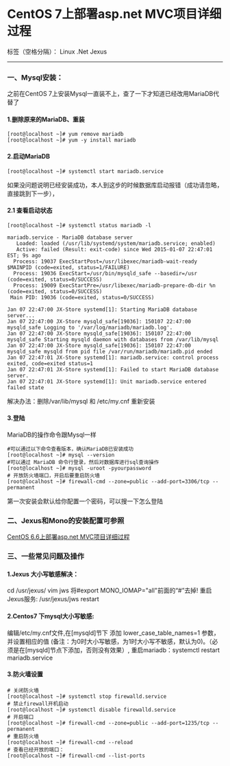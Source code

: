 # CentOS 7上部署asp.net MVC项目详细过程

标签（空格分隔）： Linux .Net Jexus

---

### 一、Mysql安装：
之前在CentOS 7上安装Mysql一直装不上，查了一下才知道已经改用MariaDB代替了
#### 1.删除原来的MariaDB、重装
```shell
[root@localhost ~]# yum remove mariadb
[root@localhost ~]# yum -y install mariadb
```
#### 2.启动MariaDB
```shell
[root@localhost ~]# systemctl start mariadb.service
```
如果没问题说明已经安装成功，本人到这步的时候数据库启动报错（成功请忽略，直接跳到下一步），
#### 2.1 查看启动状态
```shell
[root@localhost ~]# systemctl status mariadb -l

mariadb.service - MariaDB database server
   Loaded: loaded (/usr/lib/systemd/system/mariadb.service; enabled)
   Active: failed (Result: exit-code) since Wed 2015-01-07 22:47:01 EST; 9s ago
  Process: 19037 ExecStartPost=/usr/libexec/mariadb-wait-ready $MAINPID (code=exited, status=1/FAILURE)
  Process: 19036 ExecStart=/usr/bin/mysqld_safe --basedir=/usr (code=exited, status=0/SUCCESS)
  Process: 19009 ExecStartPre=/usr/libexec/mariadb-prepare-db-dir %n (code=exited, status=0/SUCCESS)
 Main PID: 19036 (code=exited, status=0/SUCCESS)

Jan 07 22:47:00 JX-Store systemd[1]: Starting MariaDB database server...
Jan 07 22:47:00 JX-Store mysqld_safe[19036]: 150107 22:47:00 mysqld_safe Logging to '/var/log/mariadb/mariadb.log'.
Jan 07 22:47:00 JX-Store mysqld_safe[19036]: 150107 22:47:00 mysqld_safe Starting mysqld daemon with databases from /var/lib/mysql
Jan 07 22:47:00 JX-Store mysqld_safe[19036]: 150107 22:47:00 mysqld_safe mysqld from pid file /var/run/mariadb/mariadb.pid ended
Jan 07 22:47:01 JX-Store systemd[1]: mariadb.service: control process exited, code=exited status=1
Jan 07 22:47:01 JX-Store systemd[1]: Failed to start MariaDB database server.
Jan 07 22:47:01 JX-Store systemd[1]: Unit mariadb.service entered failed state
```
解决办法：删除/var/lib/mysql  和 /etc/my.cnf 重新安装

#### 3.登陆
MariaDB的操作命令跟Mysql一样
```shell
#可以通过以下命令查看版本，确认MariaDB已安装成功
[root@localhost ~]# mysql --version
#可以通过 MariaDB 命令行登录，然后对数据库进行sql查询操作
[root@localhost ~]# mysql -uroot -pyourpassword
# 开放防火墙端口，开启后要重启防火墙
[root@localhost ~]# firewall-cmd --zone=public --add-port=3306/tcp --permanent
```
第一次安装会默认给你配置一个密码，可以搜一下怎么登陆

### 二、Jexus和Mono的安装配置可参照

[CentOS 6.6上部署asp.net MVC项目详细过程](https://xpsilvester.com/2018/04/05/CentOS%206.6%E4%B8%8A%E9%83%A8%E7%BD%B2asp.net%20MVC%E9%A1%B9%E7%9B%AE%E8%AF%A6%E7%BB%86%E8%BF%87%E7%A8%8B/)


### 三、一些常见问题及操作
#### 1.Jexus 大小写敏感解决：
cd /usr/jexus/ 
vim jws
将#export MONO_IOMAP="all"前面的“#”去掉!
重启Jexus服务: /usr/jexus/jws restart

#### 2.Centos7 下mysql大小写敏感:
编辑/etc/my.cnf文件,在[mysqld]节下 添加 lower_case_table_names=1 参数，并设置相应的值 (备注：为0时大小写敏感，为1时大小写不敏感，默认为0)。（必须是在[mysqld]节点下添加，否则没有效果）,
重启mariadb：systemctl restart mariadb.service

#### 3.防火墙设置
```shell
# 关闭防火墙
[root@localhost ~]# systemctl stop firewalld.service 
# 禁止firewall开机启动
[root@localhost ~]# systemctl disable firewalld.service
# 开启端口
[root@localhost ~]# firewall-cmd --zone=public --add-port=1235/tcp --permanent
# 重启防火墙
[root@localhost ~]# firewall-cmd --reload
# 查看已经开放的端口：
[root@localhost ~]# firewall-cmd --list-ports
```
